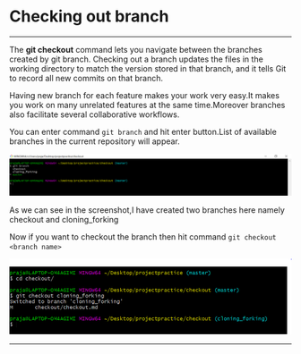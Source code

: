 # Checking out branch

-----------------------------------------------------------------------------------------------------

The **git checkout** command lets you navigate between the branches created by git branch. Checking out a branch updates the files in the working directory to match the version stored in that branch, and it tells Git to record all new commits on that branch.

Having new branch for each feature makes your work very easy.It makes you work on many unrelated features at the same time.Moreover branches also facilitate several collaborative workflows.

You can enter command `git branch` and hit enter button.List of available branches in the current repository will appear.

![here is screenshot of branches created by me in my repository:](https://github.com/prajaktavpendse/projectpractice/blob/master/Images/git_branch.PNG)

As we can see in the screenshot,I have created two branches here namely checkout and cloning_forking

Now if you want to checkout the branch then hit command `git checkout <branch name>`

![here is screenshot](https://github.com/prajaktavpendse/projectpractice/blob/master/Images/git_checkout.PNG)

-------------------------------------------------------------------------------------------------------